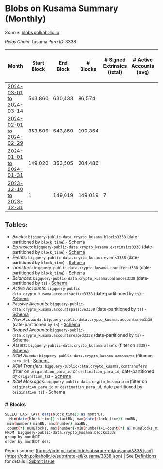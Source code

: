 # Blobs on Kusama Summary (Monthly)

_Source_: [blobs.polkaholic.io](https://blobs.polkaholic.io)

*Relay Chain*: kusama
*Para ID*: 3338



| Month | Start Block | End Block | # Blocks | # Signed Extrinsics (total) | # Active Accounts (avg) | # Addresses with Balances (max) | Issues |
| ----- | ----------- | --------- | -------- | --------------------------- | ----------------------- | ------------------------------- | ------ |
| [2024-03-01 to 2024-03-14](/kusama/3338-blobs/2024-03-31.md) | 543,860 | 630,433 | 86,574 |  |  | 1 | -   |   
| [2024-02-01 to 2024-02-29](/kusama/3338-blobs/2024-02-29.md) | 353,506 | 543,859 | 190,354 |  |  | 1 | -   |   
| [2024-01-01 to 2024-01-31](/kusama/3338-blobs/2024-01-31.md) | 149,020 | 353,505 | 204,486 |  |  | 1 | -   |   
| [2023-12-10 to 2023-12-31](/kusama/3338-blobs/2023-12-31.md) | 1 | 149,019 | 149,019 | 7 |  | 1 | -   |   

## Tables:

* _Blocks_: `bigquery-public-data.crypto_kusama.blocks3338` (date-partitioned by `block_time`) - [Schema](/schema/balances.json)
* _Extrinsics_: `bigquery-public-data.crypto_kusama.extrinsics3338` (date-partitioned by `block_time`) - [Schema](/schema/extrinsics.json)
* _Events_: `bigquery-public-data.crypto_kusama.events3338` (date-partitioned by `block_time`) - [Schema](/schema/events.json)
* _Transfers_: `bigquery-public-data.crypto_kusama.transfers3338` (date-partitioned by `block_time`) - [Schema](/schema/transfers.json)
* _Balances_: `bigquery-public-data.crypto_kusama.balances3338` (date-partitioned by `ts`) - [Schema](/schema/balances.json)
* _Active Accounts_: `bigquery-public-data.crypto_kusama.accountsactive3338` (date-partitioned by `ts`) - [Schema](/schema/accountsactive.json)
* _Passive Accounts_: `bigquery-public-data.crypto_kusama.accountspassive3338` (date-partitioned by `ts`) - [Schema](/schema/accountspassive.json)
* _New Accounts_: `bigquery-public-data.crypto_kusama.accountsnew3338` (date-partitioned by `ts`) - [Schema](/schema/accountsnew.json)
* _Reaped Accounts_: `bigquery-public-data.crypto_kusama.accountsreaped3338` (date-partitioned by `ts`) - [Schema](/schema/accountsreaped.json)
* _Assets_: `bigquery-public-data.crypto_kusama.assets` (filter on `3338`) - [Schema](/schema/assets.json)
* _XCM Assets_: `bigquery-public-data.crypto_kusama.xcmassets` (filter on `para_id`) - [Schema](/schema/xcmassets.json)
* _XCM Transfers_: `bigquery-public-data.crypto_kusama.xcmtransfers` (filter on `origination_para_id` or `destination_para_id`, date-partitioned by `origination_ts`) - [Schema](/schema/xcmtransfers.json)
* _XCM Messages_: `bigquery-public-data.crypto_kusama.xcm` (filter on `origination_para_id` or `destination_para_id`, date-partitioned by `origination_ts`) - [Schema](/schema/xcm.json)

### # Blocks
```bash
SELECT LAST_DAY( date(block_time)) as monthDT,
  Min(date(block_time)) startBN, max(date(block_time)) endBN, 
 min(number) minBN, max(number) maxBN, 
 count(*) numBlocks, max(number)-min(number)+1-count(*) as numBlocks_missing 
FROM `bigquery-public-data.crypto_kusama.blocks3338` 
group by monthDT 
order by monthDT desc
```


Report source: [https://cdn.polkaholic.io/substrate-etl/kusama/3338.json](https://cdn.polkaholic.io/substrate-etl/kusama/3338.json) | See [Definitions](/DEFINITIONS.md) for details | [Submit Issue](https://github.com/colorfulnotion/substrate-etl/issues)
